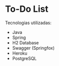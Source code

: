 # To-Do List


Tecnologias utilizadas:

- Java
- Spring
- H2 Database
- Swagger (Springfox)
- Heroku
- PostgreSQL